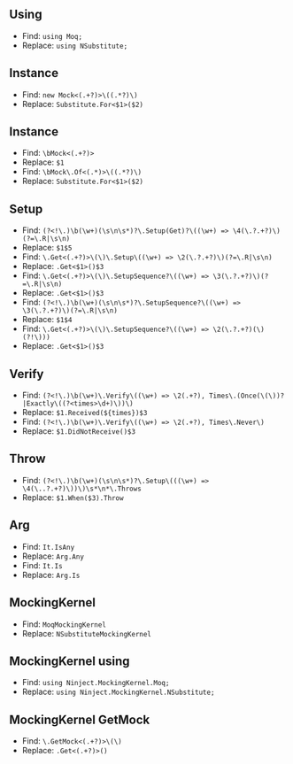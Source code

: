 ## Using

- Find: ````using Moq;````
- Replace: ````using NSubstitute;````

## Instance
- Find: ````new Mock<(.+?)>\((.*?)\)````
- Replace: ````Substitute.For<$1>($2)````

## Instance
- Find: ````\bMock<(.+?)>````
- Replace: ````$1````
- Find: ````\bMock\.Of<(.*)>\((.*?)\)````
- Replace: ````Substitute.For<$1>($2)````

## Setup
- Find: ````(?<!\.)\b(\w+)(\s\n\s*)?\.Setup(Get)?\((\w+) => \4(\.?.+?)\)(?=\.R|\s\n)````
- Replace: ````$1$5````
- Find: ````\.Get<(.+?)>\(\)\.Setup\((\w+) => \2(\.?.+?)\)(?=\.R|\s\n)````
- Replace: ````.Get<$1>()$3````
- Find: ````\.Get<(.+?)>\(\)\.SetupSequence?\((\w+) => \3(\.?.+?)\)(?=\.R|\s\n)````
- Replace: ````.Get<$1>()$3````
- Find: ````(?<!\.)\b(\w+)(\s\n\s*)?\.SetupSequence?\((\w+) => \3(\.?.+?)\)(?=\.R|\s\n)````
- Replace: ````$1$4````
- Find: ````\.Get<(.+?)>\(\)\.SetupSequence?\((\w+) => \2(\.?.+?)(\)(?!\)))````
- Replace: ````.Get<$1>()$3````

## Verify
- Find: ````(?<!\.)\b(\w+)\.Verify\((\w+) => \2(.+?), Times\.(Once(\(\))?|Exactly\((?<times>\d+)\))\)````
- Replace: ````$1.Received(${times})$3````
- Find: ````(?<!\.)\b(\w+)\.Verify\((\w+) => \2(.+?), Times\.Never\)````
- Replace: ````$1.DidNotReceive()$3````

## Throw

- Find: ````(?<!\.)\b(\w+)(\s\n\s*)?\.Setup\(((\w+) => \4(\..?.+?)\))\)\s*\n*\.Throws````
- Replace: ````$1.When($3).Throw````

## Arg
- Find: ````It.IsAny````
- Replace: ````Arg.Any````
- Find: ````It.Is````
- Replace: ````Arg.Is````

## MockingKernel

- Find: ````MoqMockingKernel````
- Replace: ````NSubstituteMockingKernel````

## MockingKernel using

- Find: ````using Ninject.MockingKernel.Moq;````
- Replace: ````using Ninject.MockingKernel.NSubstitute;````

## MockingKernel GetMock
- Find: ````\.GetMock<(.+?)>\(\)````
- Replace: ````.Get<(.+?)>()````
